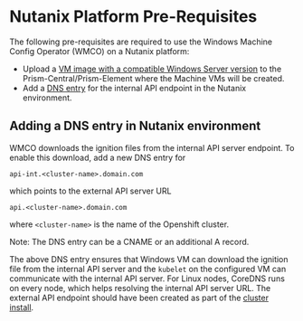 # Nutanix Platform Pre-Requisites

The following pre-requisites are required to use the Windows Machine Config Operator (WMCO) on a Nutanix platform: 

* Upload a [VM image with a compatible Windows Server version](wmco-prerequisites.md#supported-windows-server-versions) to the Prism-Central/Prism-Element where the Machine VMs will be created.
* Add a [DNS entry](#adding-a-dns-entry-in-nutanix-environment) for the internal API endpoint in the Nutanix environment.

## Adding a DNS entry in Nutanix environment

WMCO downloads the ignition files from the internal API server endpoint. To enable this download, add a new DNS entry for

```
api-int.<cluster-name>.domain.com
```

which points to the external API server URL

```
api.<cluster-name>.domain.com
```

where `<cluster-name>` is the name of the Openshift cluster.

Note: The DNS entry can be a CNAME or an additional A record.

The above DNS entry ensures that Windows VM can download the ignition file from the internal API server 
and the `kubelet` on the configured VM can communicate with the internal API server. For Linux nodes,
CoreDNS runs on every node, which helps resolving the internal API server URL. The external API endpoint
should have been created as part of the [cluster install](https://docs.openshift.com/container-platform/latest/installing/installing_nutanix/installing-nutanix-installer-provisioned.html).
